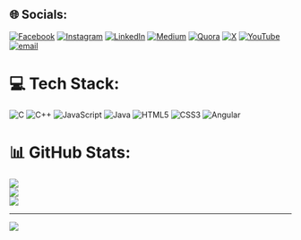 ## 🌐 Socials:
[![Facebook](https://img.shields.io/badge/Facebook-%231877F2.svg?logo=Facebook&logoColor=white)](https://facebook.com/salroid) [![Instagram](https://img.shields.io/badge/Instagram-%23E4405F.svg?logo=Instagram&logoColor=white)](https://instagram.com/sal_roid) [![LinkedIn](https://img.shields.io/badge/LinkedIn-%230077B5.svg?logo=linkedin&logoColor=white)](https://linkedin.com/in/salroid) [![Medium](https://img.shields.io/badge/Medium-12100E?logo=medium&logoColor=white)](https://medium.com/@salroid) [![Quora](https://img.shields.io/badge/Quora-%23B92B27.svg?logo=Quora&logoColor=white)](https://quora.com/profile/salroid) [![X](https://img.shields.io/badge/X-black.svg?logo=X&logoColor=white)](https://x.com/salroid) [![YouTube](https://img.shields.io/badge/YouTube-%23FF0000.svg?logo=YouTube&logoColor=white)](https://youtube.com/@salroid) [![email](https://img.shields.io/badge/Email-D14836?logo=gmail&logoColor=white)](mailto:gupta.sajal631@gmail.com) 

# 💻 Tech Stack:
![C](https://img.shields.io/badge/c-%2300599C.svg?style=for-the-badge&logo=c&logoColor=white) ![C++](https://img.shields.io/badge/c++-%2300599C.svg?style=for-the-badge&logo=c%2B%2B&logoColor=white) ![JavaScript](https://img.shields.io/badge/javascript-%23323330.svg?style=for-the-badge&logo=javascript&logoColor=%23F7DF1E) ![Java](https://img.shields.io/badge/java-%23ED8B00.svg?style=for-the-badge&logo=openjdk&logoColor=white) ![HTML5](https://img.shields.io/badge/html5-%23E34F26.svg?style=for-the-badge&logo=html5&logoColor=white) ![CSS3](https://img.shields.io/badge/css3-%231572B6.svg?style=for-the-badge&logo=css3&logoColor=white) ![Angular](https://img.shields.io/badge/angular-%23DD0031.svg?style=for-the-badge&logo=angular&logoColor=white)
# 📊 GitHub Stats:
![](https://github-readme-stats.vercel.app/api?username=salroid&theme=dark&hide_border=false&include_all_commits=true&count_private=true&show_icons=true)<br/>
![](https://github-readme-streak-stats.herokuapp.com/?user=salroid&theme=dark&hide_border=false)<br/>
![](https://github-readme-stats.vercel.app/api/top-langs/?username=salroid&theme=dark&hide_border=false&include_all_commits=true&count_private=true&layout=compact)

---
[![](https://visitcount.itsvg.in/api?id=salroid&icon=0&color=0)](https://visitcount.itsvg.in)
